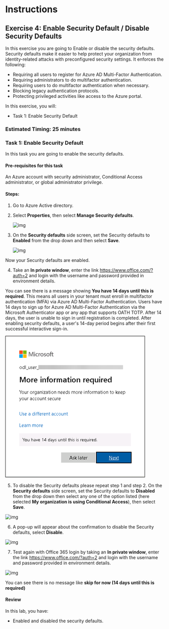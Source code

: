 # Instructions

## Exercise 4: Enable Security Default / Disable Security Defaults

In this exercise you are going to Enable or disable the security defaults. Security defaults make it easier to help protect your organization from identity-related attacks with preconfigured security settings. It enforces the following:

  - Requiring all users to register for Azure AD Multi-Factor Authentication.
  - Requiring administrators to do multifactor authentication.
  - Requiring users to do multifactor authentication when necessary.
  - Blocking legacy authentication protocols.
  - Protecting privileged activities like access to the Azure portal.

In this exercise, you will:

+ Task 1: Enable Security Default

### Estimated Timing: 25 minutes

### Task 1: Enable Security Default

In this task you are going to enable the security defaults.

#### Pre-requisites for this task

An Azure account with security administrator, Conditional Access administrator, or global administrator privilege.

#### Steps:

1. Go to Azure Active directory.

2. Select **Properties**, then select **Manage Security defaults**.

    ![img](../media/secr1b.png)

3. On the **Security defaults** side screen, set the Security defaults to **Enabled** from the drop down and then select **Save**.

    ![img](../media/L2E4T1S3.png)

 Now your Security defaults are enabled.
 
4.  Take an **In private window**, enter the link https://www.office.com/?auth=2 and login with the username and password provided in environment details.

You can see there is a message showing **You have 14 days until this is required**. This means all users in your tenant must enroll in multifactor authentication (MFA) via Azure AD Multi-Factor Authentication. Users have 14 days to sign up for Azure AD Multi-Factor Authentication via the Microsoft Authenticator app or any app that supports OATH TOTP. After 14 days, the user is unable to sign in until registration is completed. After enabling security defaults, a user's 14-day period begins after their first successful interactive sign-in.

![img](../media/az-305mfa.png)

5. To disable the Security defaults please repeat step 1 and step 2. On the **Security defaults** side screen, set the Security defaults to **Disabled** from the drop down then select any one of the option listed (here selected **My organization is using Conditional Access**), then select **Save**.

![img](../media/L2E4T1S5.png)

6. A pop-up will appear about the confirmation to disable the Security defaults, select **Disable**. 

![img](../media/L2E4T1S6.png)

7. Test again with Office 365 login by taking an **In private window**, enter the link https://www.office.com/?auth=2 and login with the username and password provided in environment details.

![img](../media/secr4.png)

You can see there is no message like **skip for now (14 days until this is required)**

#### Review

In this lab, you have:

- Enabled and disabled the security defaults.
